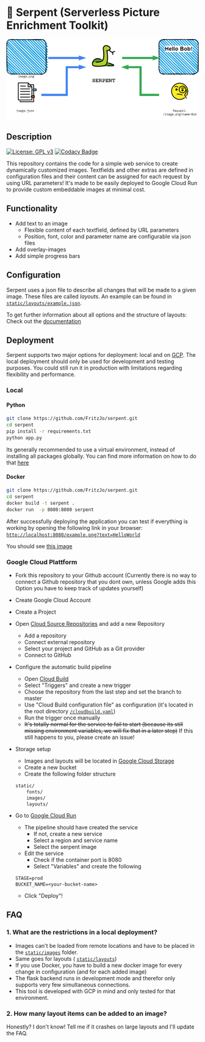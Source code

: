 # 🐍 Serpent (Serverless Picture Enrichment Toolkit)
![serpent overview](doc/images/serpent_overview.png "Basic Structure of Serpent")
## Description
[![License: GPL v3](https://img.shields.io/badge/License-GPLv3-blue.svg)](https://www.gnu.org/licenses/gpl-3.0)
[![Codacy Badge](https://app.codacy.com/project/badge/Grade/661e7a4b392d4bc78d1959779a4bfb15)](https://www.codacy.com/manual/fritzjo-git/serpent?utm_source=github.com&amp;utm_medium=referral&amp;utm_content=FritzJo/serpent&amp;utm_campaign=Badge_Grade)

This repository contains the code for a simple web service to create dynamically customized images. Textfields and other extras are defined in configuration files and their content can be assigned for each request by using URL parameters!
It's made to be easily deployed to Google Cloud Run to provide custom embeddable images at minimal cost.

## Functionality
* Add text to an image
  * Flexible content of each textfield, defined by URL parameters
  * Position, font, color and parameter name are configurable via json files
* Add overlay-images
* Add simple progress bars

## Configuration
Serpent uses a json file to describe all changes that will be made to a given image. These files are called *layouts*. An example can be found in [```static/layouts/example.json```](static/layouts/example.json).

To get further information about all options and the structure of layouts: Check out the [documentation](doc/Configuration.md)

## Deployment
Serpent supports two major options for deployment: local and on [GCP](https://cloud.google.com). The local deployment should only be used for development and testing purposes. You could still run it in production with limitations regarding flexibility and performance.
### Local
#### Python
``` bash
git clone https://github.com/FritzJo/serpent.git
cd serpent
pip install -r requirements.txt
python app.py
```
Its generally recommended to use a virtual environment, instead of installing all packages globally. You can find more information on how to do that [here](https://docs.python.org/3/tutorial/venv.html)
#### Docker
``` bash
git clone https://github.com/FritzJo/serpent.git
cd serpent
docker build -t serpent .
docker run  -p 8080:8080 serpent
```

After successfully deploying the application you can test if everything is working by opening the following link in your browser:
[```http://localhost:8080/example.png?text=HelloWorld```](http://localhost:8080/example.png?text=HelloWorld)

You should see [this image](doc/images/result.png)

### Google Cloud Plattform
* Fork this repository to your Github account (Currently there is no way to connect a Github repository that you dont own, unless Google adds this Option you have to keep track of updates yourself)
* Create Google Cloud Account
* Create a Project
* Open [Cloud Source Repositories](https://source.cloud.google.com/) and add a new Repository
    * Add a repository
    * Connect external repository
    * Select your project and GitHub as a Git provider
    * Connect to GitHub
* Configure the automatic build pipeline
    * Open [Cloud Build](https://console.cloud.google.com/cloud-build/dashboard)
    * Select "Triggers" and create a new trigger
    * Choose the repository from the last step and set the branch to master
    * Use "Cloud Build configuration file" as configuration (it's located in the root directory [```/cloudbuild.yaml```](/cloudbuild.yaml))
    * Run the trigger once manually
    * ~~It's totally normal for the service to fail to start (because its still missing environment variables, we will fix that in a later step)~~ If this still happens to you, please create an issue!
* Storage setup
    * Images and layouts will be located in [Google Cloud Storage](https://console.cloud.google.com/storage/browser)
    * Create a new bucket
    * Create the following folder structure
    
    ```
    static/
        fonts/
        images/
        layouts/
    ```
* Go to [Google Cloud Run](https://console.cloud.google.com/run)
    * The pipeline should have created the service
        * If not, create a new service
        * Select a region and service name
        * Select the serpent image 
    * Edit the service
        * Check if the container port is 8080
        * Select "Variables" and create the following
    ```
    STAGE=prod
    BUCKET_NAME=<your-bucket-name>
    ```
    * Click "Deploy"!
## FAQ
### 1. What are the restrictions in a local deployment?
* Images can't be loaded from remote locations and have to be placed in the [```static/images```](static/images) folder.
* Same goes for layouts ( [```static/layouts```](static/images))
* If you use Docker, you have to build a new docker image for every change in configuration (and for each added image)
* The flask backend runs in development mode and therefor only supports very few simultaneous connections.
* This tool is developed with GCP in mind and only tested for that environment.

### 2. How many layout items can be added to an image?
Honestly? I don't know! Tell me if it crashes on large layouts and I'll update the FAQ.
